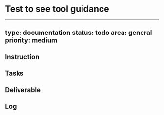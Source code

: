 # Test to see tool guidance

---
type: documentation
status: todo
area: general
priority: medium
---


## Instruction

## Tasks

## Deliverable

## Log
